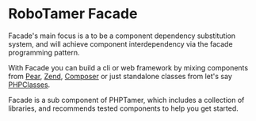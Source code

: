 RoboTamer Facade
================
Facade's main focus is a to be a component dependency substitution system, and will achieve component interdependency via the facade programming pattern.

With Facade you can build a cli or web framework by mixing components from <a href="http://pear.php.net">Pear</a>, <a href="http://zendframework.com/">Zend</a>, <a href="http://getcomposer.org/">Composer</a> or just standalone classes from let's say
<a href="http://www.phpclasses.org">PHPClasses</a>.

Facade is a sub component of PHPTamer, which includes a collection of libraries, and recommends tested components to help you get started.
